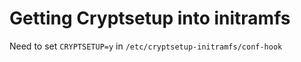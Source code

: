 Getting Cryptsetup into initramfs
=================================

Need to set `CRYPTSETUP=y` in `/etc/cryptsetup-initramfs/conf-hook`

